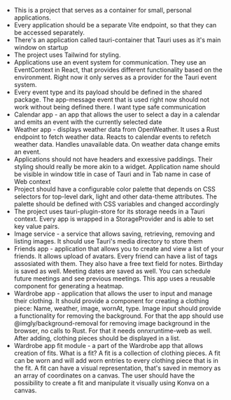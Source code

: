 - This is a project that serves as a container for small, personal applications.
- Every application should be a separate Vite endpoint, so that they can be accessed separately.
- There's an application called tauri-container that Tauri uses as it's main window on startup
- The project uses Tailwind for styling.
- Applications use an event system for communication. They use an EventContext in React, that provides different functionality based on the environment. Right now it only serves as a provider for the Tauri event system.
- Every event type and its payload  should be defined in the shared package. The app-message event that is used right now should not work without being defined there. I want type safe communication
- Calendar app - an app that allows the user to select a day in a calendar and emits an event with the currently selected date
- Weather app - displays weather data from OpenWeather. It uses a Rust endpoint to fetch weather data. Reacts to calendar events to refetch weather data. Handles unavailable data. On weather data change emits an event.
- Applications should not have headers and exxessive paddings. Their styling should really be more akin to a widget. Application name should be visible in window title in case of Tauri and in Tab name in case of Web context
- Project should have a configurable color palette that depends on CSS selectors for top-level dark, light and other data-theme attributes. The palette should be defined with CSS variables and changed accordingly
- The project uses tauri-plugin-store for its storage needs in a Tauri context. Every app is wrapped in a StorageProvider and is able to set key value pairs.
- Image service - a service that allows saving, retrieving, removing and listing images. It should use Tauri's media directory to store them
- Friends app - application that allows you to create and view a list of your friends. It allows upload of avatars. Every friend can have a list of tags assosiated with them. They also have a free text field for notes. Birthday is saved as well. Meeting dates are saved as well. You can schedule future meetings and see previous meetings. This app uses a reusable component for generating a heatmap.
- Wardrobe app - application that allows the user to input and manage their clothing. It should provide a component for creating a clothing piece: Name, weather, image, wornAt, type. Image input should provide a functionality for removing the background. For that the app should use @imgly/background-removal for removing image background in the browser, no calls to Rust. For that it needs onnxruntime-web as well. After adding, clothing pieces should be displayed in a list.
- Wardrobe app fit module - a part of the Wardrobe app that allows creation of fits. What is a fit? A fit is a collection of clothing pieces. A fit can be worn and will add worn entries to every clothing piece that is in the fit. A fit can have a visual representation, that's saved in memory as an array of coordinates on a canvas. The user should have the possibility to create a fit and manipulate it visually using Konva on a canvas.